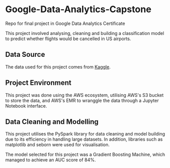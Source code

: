 # Google-Data-Analytics-Capstone
Repo for final project in Google Data Analytics Certificate

This project involved analysing, cleaning and building a classification model to predict whether flights would be cancelled in US airports.

## Data Source

The data used for this project comes from [Kaggle](https://www.kaggle.com/datasets/tylerx/flights-and-airports-data).

## Project Environment
This project was done using the AWS ecosystem, utilising AWS's S3 bucket to store the data, and AWS's EMR to wranggle the data through a Jupyter Notebook interface. 

## Data Cleaning and Modelling
This project utilises the PySpark library for data cleaning and model building due to its efficiency in handling large datasets. In addition, libraries such as matplotlib and seborn were used for visualisation. 

The model selected for this project was a Gradient Boosting Machine, which managed to achieve an AUC score of 84%.
